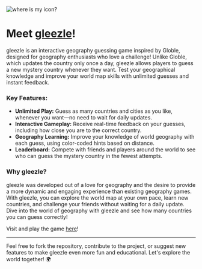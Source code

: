 ![where is my icon?](https://github.com/czett/gleezle/blob/main/static/icon.png)

# Meet [gleezle](https://gleezle.vercel.app/)!
gleezle is an interactive geography guessing game inspired by Globle, designed for geography enthusiasts who love a challenge! Unlike Globle, which updates the country only once a day, gleezle allows players to guess a new mystery country whenever they want. Test your geographical knowledge and improve your world map skills with unlimited guesses and instant feedback.

### Key Features:

- **Unlimited Play:** Guess as many countries and cities as you like, whenever you want—no need to wait for daily updates.
- **Interactive Gameplay:** Receive real-time feedback on your guesses, including how close you are to the correct country.
- **Geography Learning:** Improve your knowledge of world geography with each guess, using color-coded hints based on distance.
- **Leaderboard:** Compete with friends and players around the world to see who can guess the mystery country in the fewest attempts.

### Why gleezle?

gleezle was developed out of a love for geography and the desire to provide a more dynamic and engaging experience than existing geography games. With gleezle, you can explore the world map at your own pace, learn new countries, and challenge your friends without waiting for a daily update. Dive into the world of geography with gleezle and see how many countries you can guess correctly!

Visit and play the game [here](https://gleezle.vercel.app/)!

---

Feel free to fork the repository, contribute to the project, or suggest new features to make gleezle even more fun and educational. Let's explore the world together! 🌍
